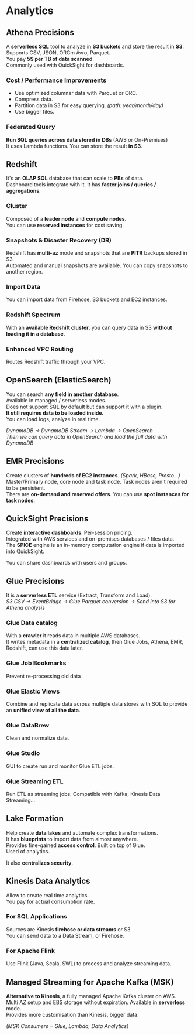 # Analytics

## Athena Precisions

A **serverless SQL** tool to analyze in **S3 buckets** and store the result in **S3**.  
Supports CSV, JSON, ORCm Avro, Parquet.  
You pay **5$ per TB of data scanned**.  
Commonly used with QuickSight for dashboards.

### Cost / Performance Improvements
- Use optimized columnar data with Parquet or ORC.  
- Compress data.
- Partition data in S3 for easy querying. *(path: year/month/day)*
- Use bigger files.

### Federated Query

**Run SQL queries across data stored in DBs** (AWS or On-Premises)  
It uses Lambda functions. You can store the result **in S3**.

## Redshift

It's an **OLAP SQL** database that can scale to **PBs** of data.  
Dashboard tools integrate with it. It has **faster joins / queries / aggregations**.

### Cluster

Composed of a **leader node** and **compute nodes**.  
You can use **reserved instances** for cost saving.

### Snapshots & Disaster Recovery (DR)

Redshift has **multi-az** mode and snapshots that are **PITR** backups stored in S3.  
Automated and manual snapshots are available. You can copy snapshots to another region.

### Import Data

You can import data from Firehose, S3 buckets and EC2 instances.  

### Redshift Spectrum

With an **available Redshift cluster**, you can query data in S3 **without loading it in a database**.

### Enhanced VPC Routing

Routes Redshift traffic through your VPC.

## OpenSearch (ElasticSearch)

You can search **any field in another database**.  
Available in managed / serverless modes.  
Does not support SQL by default but can support it with a plugin.  
**It still requires data to be loaded inside.**  
You can load logs, analyze in real time.

*DynamoDB -> DynamoDB Stream -> Lambda -> OpenSearch*  
*Then we can query data in OpenSearch and load the full data with DynamoDB*

## EMR Precisions

Create clusters of **hundreds of EC2 instances**. *(Spark, HBase, Presto...)*  
Master/Primary node, core node and task node. Task nodes aren't required to be persistent.  
There are **on-demand and reserved offers**. You can use **spot instances for task nodes**.

## QuickSight Precisions

Create **interactive dashboards**. Per-session pricing.  
Integrated with AWS services and on-premises databases / files data.  
The **SPICE** engine is an in-memory computation engine if data is imported into QuickSight.

You can share dashboards with users and groups.

## Glue Precisions

It is a **serverless ETL** service (Extract, Transform and Load).  
*S3 CSV -> EventBridge -> Glue Parquet conversion -> Send into S3 for Athena analysis*  

### Glue Data catalog

With a **crawler** it reads data in multiple AWS databases.  
It writes metadata in a **centralized catalog**, then Glue Jobs, Athena, EMR, Redshift, can use this data later.

### Glue Job Bookmarks

Prevent re-processing old data

### Glue Elastic Views

Combine and replicate data across multiple data stores with SQL to provide an **unified view of all the data**.

### Glue DataBrew

Clean and normalize data.

### Glue Studio

GUI to create run and monitor Glue ETL jobs.

### Glue Streaming ETL

Run ETL as streaming jobs. Compatible with Kafka, Kinesis Data Streaming...

## Lake Formation

Help create **data lakes** and automate complex transformations.  
It has **blueprints** to import data from almost anywhere.  
Provides fine-gained **access control**. Built on top of Glue.  
Used of analytics.

It also **centralizes security**.

## Kinesis Data Analytics

Allow to create real time analytics.  
You pay for actual consumption rate.

### For SQL Applications

Sources are Kinesis **firehose or data streams** or S3.  
You can send data to a Data Stream, or Firehose.

### For Apache Flink

Use Flink (Java, Scala, SWL) to process and analyze streaming data.

## Managed Streaming for Apache Kafka (MSK)

**Alternative to Kinesis**, a fully managed Apache Kafka cluster on AWS.  
Multi AZ setup and EBS storage without expiration. Available in **serverless** mode.  
Provides more customisation than Kinesis, bigger data.

*(MSK Consumers = Glue, Lambda, Data Analytics)*
